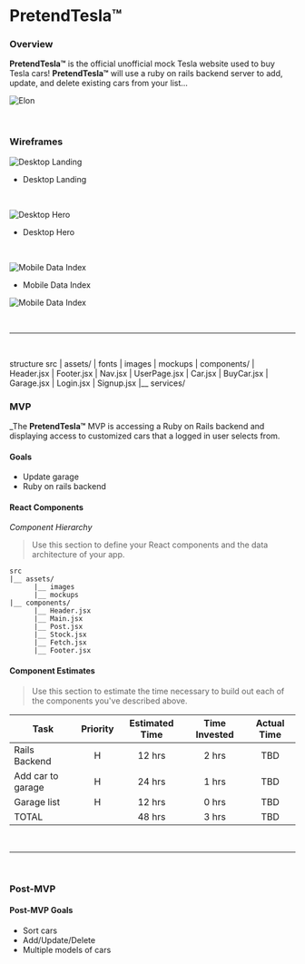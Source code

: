 # **PretendTesla™**

### Overview

**PretendTesla™** is the official unofficial mock Tesla website used to buy Tesla cars! **PretendTesla™** will use a ruby on rails backend server to add, update, and delete existing cars from your list...

![Elon](https://external-content.duckduckgo.com/iu/?u=https%3A%2F%2Fwww.fearlessmotivation.com%2Fwp-content%2Fuploads%2F2017%2F06%2Felon-quotes-fb.jpg&f=1&nofb=1)

<br>

### Wireframes

![Desktop Landing](https://i.imgur.com/8apoqDA.png)

- Desktop Landing

<br>

![Desktop Hero](https://i.imgur.com/CG6I5Xz.png)

- Desktop Hero

<br>

![Mobile Data Index](https://imgur.com/f1u1iKf.png)

- Mobile Data Index

![Mobile Data Index](https://i.imgur.com/e9WEzxH.png)

<br>

---

<br>

structure
src
| assets/
| fonts
| images
| mockups
| components/
| Header.jsx
| Footer.jsx
| Nav.jsx
| UserPage.jsx
| Car.jsx
| BuyCar.jsx
| Garage.jsx
| Login.jsx
| Signup.jsx
|\_\_ services/

### MVP

\_The **PretendTesla™** MVP is accessing a Ruby on Rails backend and displaying access to customized cars that a logged in user selects from.

#### Goals

- Update garage
- Ruby on rails backend

#### React Components

_Component Hierarchy_

> Use this section to define your React components and the data architecture of your app.

```
src
|__ assets/
      |__ images
      |__ mockups
|__ components/
      |__ Header.jsx
      |__ Main.jsx
      |__ Post.jsx
      |__ Stock.jsx
      |__ Fetch.jsx
      |__ Footer.jsx
```

#### Component Estimates

> Use this section to estimate the time necessary to build out each of the components you've described above.

| Task              | Priority | Estimated Time | Time Invested | Actual Time |
| ----------------- | :------: | :------------: | :-----------: | :---------: |
| Rails Backend     |    H     |     12 hrs     |     2 hrs     |     TBD     |
| Add car to garage |    H     |     24 hrs     |     1 hrs     |     TBD     |
| Garage list       |    H     |     12 hrs     |     0 hrs     |     TBD     |
| TOTAL             |          |     48 hrs     |     3 hrs     |     TBD     |

<br>

---

<br>

### Post-MVP

#### Post-MVP Goals

- Sort cars
- Add/Update/Delete
- Multiple models of cars
